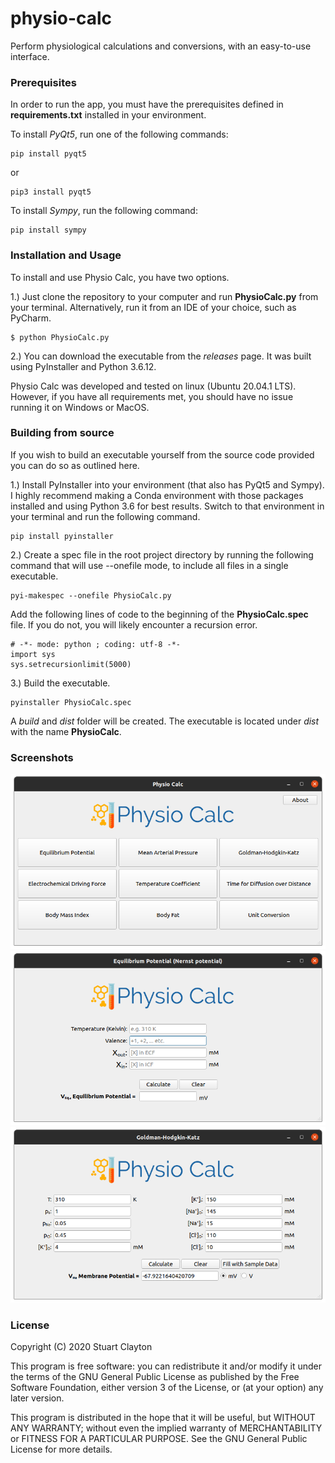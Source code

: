 # physio-calc
Perform physiological calculations and conversions, with an easy-to-use interface.

### Prerequisites 
In order to run the app, you must have the prerequisites defined in **requirements.txt** installed in your environment.

To install *PyQt5*, run one of the following commands:
~~~
pip install pyqt5
~~~

or

~~~
pip3 install pyqt5
~~~

To install *Sympy*, run the following command:
~~~
pip install sympy
~~~

### Installation and Usage
To install and use Physio Calc, you have two options.

1.) Just clone the repository to your computer and run **PhysioCalc.py** from your terminal. Alternatively, run it from an IDE of your choice, such as PyCharm.
~~~
$ python PhysioCalc.py
~~~

2.) You can download the executable from the *releases* page. It was built using PyInstaller and Python 3.6.12.

Physio Calc was developed and tested on linux (Ubuntu 20.04.1 LTS). However, if you have all requirements met, you should have no issue running it on Windows or MacOS.

### Building from source
If you wish to build an executable yourself from the source code provided you can do so as outlined here.

1.) Install PyInstaller into your environment (that also has PyQt5 and Sympy). I highly recommend making a Conda environment with those packages installed and using Python 3.6 for best results. Switch to that environment in your terminal and run the following command.
~~~
pip install pyinstaller
~~~

2.) Create a spec file in the root project directory by running the following command that will use --onefile mode, to include all files in a single executable.
~~~
pyi-makespec --onefile PhysioCalc.py
~~~

Add the following lines of code to the beginning of the **PhysioCalc.spec** file. If you do not, you will likely encounter a recursion error.
~~~
# -*- mode: python ; coding: utf-8 -*-
import sys
sys.setrecursionlimit(5000)
~~~

3.) Build the executable.
~~~
pyinstaller PhysioCalc.spec
~~~
A *build* and *dist* folder will be created. The executable is located under *dist* with the name **PhysioCalc**.

### Screenshots
![Main Menu](/screenshots/MainMenu.png)
![Nernst](/screenshots/Nernst.png)
![GHK](/screenshots/GHK.png)

### License

Copyright (C) 2020 Stuart Clayton

This program is free software: you can redistribute it and/or modify it under the terms of the GNU General Public License as published by the Free Software Foundation, either version 3 of the License, or (at your option) any later version.

This program is distributed in the hope that it will be useful, but WITHOUT ANY WARRANTY; without even the implied warranty of MERCHANTABILITY or FITNESS FOR A PARTICULAR PURPOSE. See the GNU General Public License for more details.

